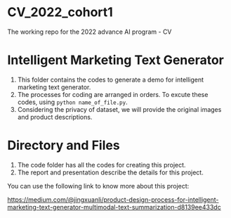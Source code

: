 # CV_2022_cohort1
The working repo for the 2022 advance AI program - CV

# Intelligent Marketing Text Generator
1. This folder contains the codes to generate a demo for intelligent marketing text generator. 
2. The processes for coding are arranged in orders. To excute these codes, using `python name_of_file.py`.
3. Considering the privacy of dataset, we will provide the original images and product descriptions.

# Directory and Files
1. The code folder has all the codes for creating this project.
2. The report and presentation describe the details for this project.

You can use the following link to know more about this project:

https://medium.com/@jingxuanli/product-design-process-for-intelligent-marketing-text-generator-multimodal-text-summarization-d8139ee433dc
